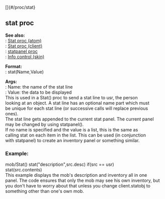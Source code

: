 []{#/proc/stat}    
## stat proc    
**See also:**    
:   [Stat proc (atom)](/ref/atom/proc/Stat)    
:   [Stat proc (client)](/ref/client/proc/Stat)    
:   [statpanel proc](/ref/proc/statpanel)    
:   [Info control (skin)](/ref/%7Bskin%7D/control/info)    
<!-- -->    
**Format:**    
:   stat(Name,Value)    
<!-- -->    
**Args:**    
:   Name: the name of the stat line    
:   Value: the data to be displayed    
This is used in a Stat() proc to send a stat line to usr, the person    
looking at an object. A stat line has an optional name part which must    
be unique for each stat line (or successive calls will replace previous    
ones).    
The stat line gets appended to the current stat panel. The current panel    
may be changed by using statpanel().    
If no name is specified and the value is a list, this is the same as    
calling stat on each item in the list. This can be used (in conjunction    
with statpanel) to create an inventory panel or something similar.    
### Example:    
mob/Stat() stat(\"description\",src.desc) if(src == usr)    
stat(src.contents)    
This example displays the mob\'s description and inventory all in one    
panel. The code ensures that only the mob may see his own inventory, but    
you don\'t have to worry about that unless you change client.statobj to    
something other than one\'s own mob.  